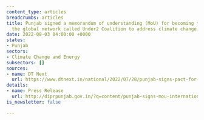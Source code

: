 ```yaml
---
content_type: articles
breadcrumbs: articles
title: Punjab signed a memorandum of understanding (MoU) for becoming the member of
  the global network called Under2 Coalition to address climate change
date: 2022-08-03 04:00:00 +0000
states:
- Punjab
sectors:
- Climate Change and Energy
subsectors: []
sources:
- name: DT Next
  url: https://www.dtnext.in/national/2022/07/28/punjab-signs-pact-for-climate-action
details:
- name: Press Release
  url: http://diprpunjab.gov.in/?q=content/punjab-signs-mou-international-organization-fight-climate-change
is_newsletter: false

---
```


